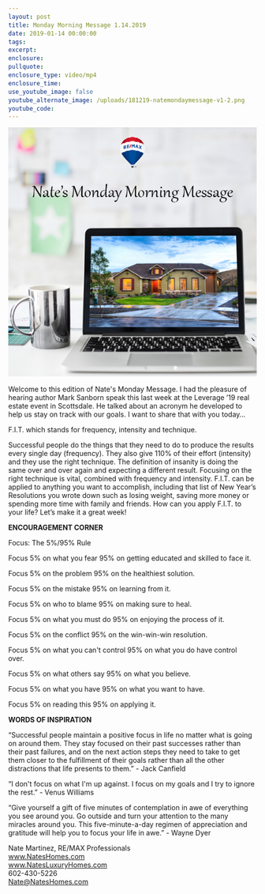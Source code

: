 ```yaml
---
layout: post
title: Monday Morning Message 1.14.2019
date: 2019-01-14 00:00:00
tags:
excerpt:
enclosure:
pullquote:
enclosure_type: video/mp4
enclosure_time:
use_youtube_image: false
youtube_alternate_image: /uploads/181219-natemondaymessage-v1-2.png
youtube_code:
---
```


![](/uploads/181219-natemondaymessage-v1-2.png)

Welcome to this edition of Nate's Monday Message. I had the pleasure of hearing author Mark Sanborn speak this last week at the Leverage ’19 real estate event in Scottsdale. He talked about an acronym he developed to help us stay on track with our goals. I want to share that with you today…

F.I.T. which stands for frequency, intensity and technique.

Successful people do the things that they need to do to produce the results every single day (frequency). They also give 110% of their effort (intensity) and they use the right technique. The definition of insanity is doing the same over and over again and expecting a different result. Focusing on the right technique is vital, combined with frequency and intensity. F.I.T. can be applied to anything you want to accomplish, including that list of New Year’s Resolutions you wrote down such as losing weight, saving more money or spending more time with family and friends. How can you apply F.I.T. to your life? Let’s make it a great week!

**ENCOURAGEMENT CORNER**

Focus: The 5%/95% Rule

Focus 5% on what you fear 95% on getting educated and skilled to face it.  

Focus 5% on the problem 95% on the healthiest solution.  

Focus 5% on the mistake 95% on learning from it.  

Focus 5% on who to blame 95% on making sure to heal.  

Focus 5% on what you must do 95% on enjoying the process of it.  

Focus 5% on the conflict 95% on the win-win-win resolution.  

Focus 5% on what you can't control 95% on what you do have control over.  

Focus 5% on what others say 95% on what you believe.  

Focus 5% on what you have 95% on what you want to have.  

Focus 5% on reading this 95% on applying it.

**WORDS OF INSPIRATION**

“Successful people maintain a positive focus in life no matter what is going on around them. They stay focused on their past successes rather than their past failures, and on the next action steps they need to take to get them closer to the fulfillment of their goals rather than all the other distractions that life presents to them.” - Jack Canfield

“I don't focus on what I'm up against. I focus on my goals and I try to ignore the rest.” - Venus Williams

“Give yourself a gift of five minutes of contemplation in awe of everything you see around you. Go outside and turn your attention to the many miracles around you. This five-minute-a-day regimen of appreciation and gratitude will help you to focus your life in awe.” - Wayne Dyer

Nate Martinez, RE/MAX Professionals<br>www.NatesHomes.com<br>www.NatesLuxuryHomes.com<br>602-430-5226<br>Nate@NatesHomes.com